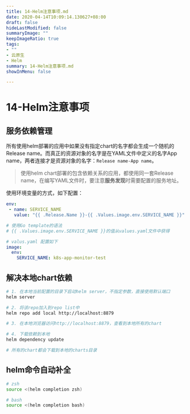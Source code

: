 ```yaml
---
title: 14-Helm注意事项.md
date: 2020-04-14T10:09:14.130627+08:00
draft: false
hideLastModified: false
summaryImage: ""
keepImageRatio: true
tags:
- ""
- 云原生
- Helm
summary: 14-Helm注意事项.md
showInMenu: false

---
```


# 14-Helm注意事项

## 服务依赖管理

所有使用helm部署的应用中如果没有指定chart的名字都会生成一个随机的Release name。而真正的资源对象的名字是在YAML文件中定义的名字App name，两者连接才是资源对象的名字：`Release name-App name`。

> 使用helm chart部署的包含依赖关系的应用，都使用同一套Release name，在编写YAML文件时，要注意**服务发现**时需要配置的服务地址。

使用环境变量的方式，如下配置：

```yaml
env:
 - name: SERVICE_NAME
   value: "{{ .Release.Name }}-{{ .Values.image.env.SERVICE_NAME }}"

# 使用Go template的语法
# {{ .Values.image.env.SERVICE_NAME }}的值从values.yaml文件中获得

# valus.yaml 配置如下
image:
  env:
    SERVICE_NAME: k8s-app-monitor-test
```

## 解决本地chart依赖

```bash
# 1. 在本地当前配置的目录下启动helm server，不指定参数，直接使用默认端口
helm server

# 2. 将该repo加入到repo list中
helm repo add local http://localhost:8879

# 3. 在本地浏览器访问http://localhost:8879，查看到本地所有的chart

# 4. 下载依赖到本地
helm dependency update

# 所有的chart都会下载到本地的charts目录
```

## helm命令自动补全

```bash
# zsh
source <(helm completion zsh)

# bash
source <(helm completion bash)

```
